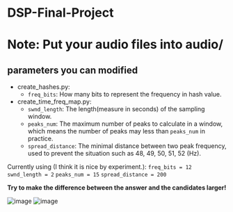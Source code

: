 # DSP-Final-Project

# **Note: Put your audio files into audio/**

## parameters you can modified

* create_hashes.py:
    * `freq_bits`: How many bits to represent the frequency in hash value.
* create_time_freq_map.py:
    * `swnd_length`: The length(measure in seconds) of the sampling window.
    * `peaks_num`: The maximum number of peaks to calculate in a window, which means the number of peaks may less than `peaks_num` in practice.
    * `spread_distance`: The minimal distance between two peak frequency, used to prevent the situation such as 48, 49, 50, 51, 52 (Hz).

Currently using (I think it is nice by experiment.):
    `freq_bits = 12`
    `swnd_length = 2`
    `peaks_num = 15`
    `spread_distance = 200`

**Try to make the difference between the answer and the candidates larger!**

![image](https://user-images.githubusercontent.com/71302574/209581424-e84a2e3f-2a7c-40c7-a231-b4093135447b.png)
![image](https://user-images.githubusercontent.com/71302574/209581442-94ae38d2-c46b-41cc-ae82-c685cc6426b0.png)
